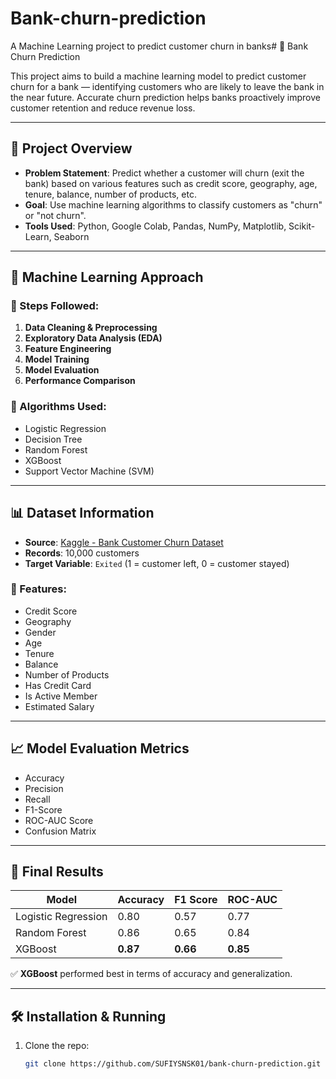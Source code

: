 # Bank-churn-prediction
A Machine Learning project to predict customer churn in banks# 🏦 Bank Churn Prediction

This project aims to build a machine learning model to predict customer churn for a bank — identifying customers who are likely to leave the bank in the near future. Accurate churn prediction helps banks proactively improve customer retention and reduce revenue loss.

---

## 📌 Project Overview

- **Problem Statement**: Predict whether a customer will churn (exit the bank) based on various features such as credit score, geography, age, tenure, balance, number of products, etc.
- **Goal**: Use machine learning algorithms to classify customers as "churn" or "not churn".
- **Tools Used**: Python, Google Colab, Pandas, NumPy, Matplotlib, Scikit-Learn, Seaborn

---

## 🧠 Machine Learning Approach

### 🔹 Steps Followed:
1. **Data Cleaning & Preprocessing**
2. **Exploratory Data Analysis (EDA)**
3. **Feature Engineering**
4. **Model Training**
5. **Model Evaluation**
6. **Performance Comparison**

### 🔹 Algorithms Used:
- Logistic Regression
- Decision Tree
- Random Forest
- XGBoost
- Support Vector Machine (SVM)

---

## 📊 Dataset Information

- **Source**: [Kaggle - Bank Customer Churn Dataset](https://www.kaggle.com/datasets/adammaus/predicting-churn-for-bank-customers)
- **Records**: 10,000 customers
- **Target Variable**: `Exited` (1 = customer left, 0 = customer stayed)

### 🔹 Features:
- Credit Score
- Geography
- Gender
- Age
- Tenure
- Balance
- Number of Products
- Has Credit Card
- Is Active Member
- Estimated Salary

---

## 📈 Model Evaluation Metrics

- Accuracy
- Precision
- Recall
- F1-Score
- ROC-AUC Score
- Confusion Matrix

---

## 🏁 Final Results

| Model              | Accuracy | F1 Score | ROC-AUC |
|-------------------|----------|----------|---------|
| Logistic Regression | 0.80     | 0.57     | 0.77    |
| Random Forest       | 0.86     | 0.65     | 0.84    |
| XGBoost             | **0.87** | **0.66** | **0.85** |

✅ **XGBoost** performed best in terms of accuracy and generalization.

---

## 🛠️ Installation & Running

1. Clone the repo:
   ```bash
   git clone https://github.com/SUFIYSNSK01/bank-churn-prediction.git


